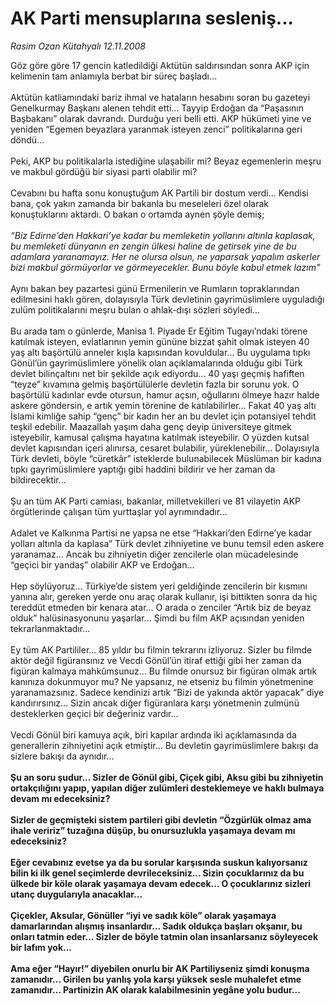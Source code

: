 # AK Parti mensuplarına sesleniş...

*Rasim Ozan Kütahyalı 12.11.2008*

<div class="taraf_structure_2col_1zq">
<div class="margen_n">



 <p>Göz göre göre 17 gencin katledildiği Aktütün saldırısından sonra AKP için kelimenin tam anlamıyla berbat bir süreç başladı... <br/><br/>Aktütün katliamındaki bariz ihmal ve hataların hesabını soran bu gazeteyi Genelkurmay Başkanı alenen tehdit etti... Tayyip Erdoğan da “Paşasının Başbakanı” olarak davrandı. Durduğu yeri belli etti. AKP hükümeti yine ve yeniden “Egemen beyazlara yaranmak isteyen zenci” politikalarına geri döndü... <br/><br/>Peki, AKP bu politikalarla istediğine ulaşabilir mi? Beyaz egemenlerin meşru ve makbul gördüğü bir siyasi parti olabilir mi? <br/><br/>Cevabını bu hafta sonu konuştuğum AK Partili bir dostum verdi... Kendisi bana, çok yakın zamanda bir bakanla bu meseleleri özel olarak konuştuklarını aktardı. O bakan o ortamda aynen şöyle demiş; <i><br/><br/>“Biz Edirne’den Hakkari’ye kadar bu memleketin yollarını altınla kaplasak, bu memleketi dünyanın en zengin ülkesi haline de getirsek yine de bu adamlara yaranamayız. Her ne olursa olsun, ne yaparsak yapalım askerler bizi makbul görmüyorlar ve görmeyecekler. Bunu böyle kabul etmek lazım”</i> <br/><br/>Aynı bakan bey pazartesi günü Ermenilerin ve Rumların topraklarından edilmesini haklı gören, dolayısıyla Türk devletinin gayrimüslimlere uyguladığı zulüm politikalarını meşru bulan o ahlak-dışı sözleri söyledi... <br/><br/>Bu arada tam o günlerde, Manisa 1. Piyade Er Eğitim Tugayı’ndaki törene katılmak isteyen, evlatlarının yemin gününe bizzat şahit olmak isteyen 40 yaş altı başörtülü anneler kışla kapısından kovuldular... Bu uygulama tıpkı Gönül’ün gayrimüslimlere yönelik olan açıklamalarında olduğu gibi Türk devlet bilinçaltını net bir şekilde açık ediyordu... 40 yaşı geçmiş hafiften “teyze” kıvamına gelmiş başörtülülerle devletin fazla bir sorunu yok. O başörtülü kadınlar evde otursun, hamur açsın, oğullarını ölmeye hazır halde askere göndersin, e artık yemin törenine de katılabilirler... Fakat 40 yaş altı İslami kimliğe sahip “genç” bir kadın her an bu devlet için potansiyel tehdit teşkil edebilir. Maazallah yaşım daha genç deyip üniversiteye gitmek isteyebilir, kamusal çalışma hayatına katılmak isteyebilir. O yüzden kutsal devlet kapısından içeri alınırsa, cesaret bulabilir, yüreklenebilir... Dolayısıyla Türk devleti, böyle “cüretkâr” isteklerde bulunabilecek Müslüman bir kadına tıpkı gayrimüslimlere yaptığı gibi haddini bildirir ve her zaman da bildirecektir... <br/><br/>Şu an tüm AK Parti camiası, bakanlar, milletvekilleri ve 81 vilayetin AKP örgütlerinde çalışan tüm yurttaşlar yol ayrımındadır... <br/><br/>Adalet ve Kalkınma Partisi ne yapsa ne etse “Hakkari’den Edirne’ye kadar yolları altınla da kaplasa” Türk devlet zihniyetine ve bunu temsil eden askere yaranamaz... Ancak bu zihniyetin diğer zencilerle olan mücadelesinde “geçici bir yandaş” olabilir AKP ve Erdoğan... <br/><br/>Hep söylüyoruz... Türkiye’de sistem yeri geldiğinde zencilerin bir kısmını yanına alır, gereken yerde onu araç olarak kullanır, işi bittikten sonra da hiç tereddüt etmeden bir kenara atar... O arada o zenciler “Artık biz de beyaz olduk” halüsinasyonunu yaşarlar... Şimdi bu film AKP açısından yeniden tekrarlanmaktadır... <br/><br/>Ey tüm AK Partililer... 85 yıldır bu filmin tekrarını izliyoruz. Sizler bu filmde aktör değil figüransınız ve Vecdi Gönül’ün itiraf ettiği gibi her zaman da figüran kalmaya mahkûmsunuz... Bu filmde onursuz bir figüran olmak artık kanınıza dokunmuyor mu? Ne yapsanız, ne etseniz bu filmin yönetmenine yaranamazsınız. Sadece kendinizi artık “Bizi de yakında aktör yapacak” diye kandırırsınız... Sizin ancak diğer figüranlara karşı yönetmenin zulmünü desteklerken geçici bir değeriniz vardır... <br/><br/>Vecdi Gönül biri kamuya açık, biri kapılar ardında iki açıklamasında da generallerin zihniyetini açık etmiştir... Bu devletin gayrimüslimlere bakışı da sizlere bakışı da aynıdır...<b> <br/><br/>Şu an soru şudur... Sizler de Gönül gibi, Çiçek gibi, Aksu gibi bu zihniyetin ortakçılığını yapıp, yapılan diğer zulümleri desteklemeye ve haklı bulmaya devam mı edeceksiniz? <br/><br/>Sizler de geçmişteki sistem partileri gibi devletin “Özgürlük olmaz ama ihale veririz” tuzağına düşüp, bu onursuzlukla yaşamaya devam mı edeceksiniz? <br/><br/>Eğer cevabınız evetse ya da bu sorular karşısında suskun kalıyorsanız bilin ki ilk genel seçimlerde devrileceksiniz... Sizin çocuklarınız da bu ülkede bir köle olarak yaşamaya devam edecek... O çocuklarınız sizleri utanç duygularıyla anacaklar... <br/><br/>Çiçekler, Aksular, Gönüller “iyi ve sadık köle” olarak yaşamaya damarlarından alışmış insanlardır... Sadık oldukça başları okşanır, bu onları tatmin eder... Sizler de böyle tatmin olan insanlarsanız söyleyecek bir lafım yok... <br/><br/>Ama eğer “Hayır!” diyebilen onurlu bir AK Partiliyseniz şimdi konuşma zamanıdır... Girilen bu yanlış yola karşı yüksek sesle muhalefet etme zamanıdır... Partinizin AK olarak kalabilmesinin yegâne yolu budur...</b></p>

<br/>


<div id="taraf_not">
</div>

</div>


</div>

